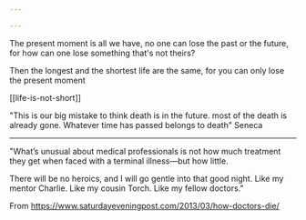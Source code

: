 ```yaml
---

---
```



The present moment is all we have, no one can lose the past or the future, for how can one lose something that's not theirs? 

Then the longest and the shortest life are the same, for you can only lose the present moment 

[[life-is-not-short]] 

"This is our big mistake to think death is in the future. most of the death is already gone. Whatever time has passed belongs to death" Seneca 

---

"What’s unusual about medical professionals is not how much treatment they get when faced with a terminal illness—but how little.

There will be no heroics, and I will go gentle into that good night. Like my mentor Charlie. Like my cousin Torch. Like my fellow doctors." 

From <https://www.saturdayeveningpost.com/2013/03/how-doctors-die/>

